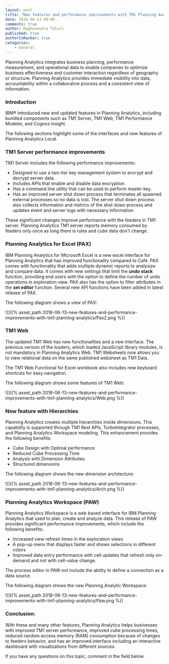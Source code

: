 ```yaml
---
layout: post
title: "New features and performance improvements with TM1 Planning Analytics"
date: 2018-06-13 00:00
comments: true
author: Raghavendra Taluri
published: true
authorIsRacker: true
categories:
    - General
---
```


Planning Analytics integrates business planning, performance measurement, and
operational data to enable companies to optimize business effectiveness and
customer interaction regardless of geography or structure. Planning Analytics
provides immediate visibility into data, accountability within a collaborative
process and a consistent view of information.

<!-- more -->

### Introduction

IBM&reg; introduced new and updated features in Planning Analytics, including
bundled components such as TM1 Server, TM1 Web, TM1 Performance Modeler, and
Cognos Insight.

The following sections highlight some of the interfaces and new features of
Planning Analytics Local.

### TM1 Server performance improvements

TM1 Server includes the following performance improvements:

- Designed to use a two-tier key management system to encrypt and decrypt server
  data.
- Includes APIs that enable and disable data encryption.
- Has a command line utility that can be used to perform master key.
- Has an improved server shut down process that terminates all spawned external
  processes so no data is lost. The server shut down process also collects
  information and metrics of the shut down process and updates event and server
  logs with necessary information.

These significant changes improve performance with the feeders in TM1 server.
Planning Analytics TM1 server reports memory consumed by feeders only once as
long there is rules and cube data don't change.


### Planning Analytics for Excel (PAX)

IBM Planning Analytics for Microsoft Excel is a new excel interface for Planning
Analytics that has improved functionality compared to Café. PAX comes with
functionality that adds multiple dynamic reports to analysize and compare data.
It comes with new settings that limit the **undo stack** function, providing end
users with the option to define the number of undo operations in exploration
view. PAX also has the option to filter attributes in the **set editor** function.
Several new API functions have been added in latest release of PAX.

The following diagram shows a view of PAX:

![]({% asset_path 2018-06-13-new-features-and-performance-improvements-with-tm1-planning-analytics/Pax2.png %})

### TM1 Web

The updated TM1 Web has new functionalities and a new interface. The previous
version of the loaders, which loaded JavaScript library modules, is not mandatory
in Planning Analytics Web. TM1 Websheets now allows you to view relational data
on the same published websheet as TM1 Data.

The TM1 Web Functional for Excel workbook also includes new keyboard shortcuts
for easy navigation.

The following diagram shows some features of TM1 Web:

![]({% asset_path 2018-06-13-new-features-and-performance-improvements-with-tm1-planning-analytics/Web.png %})

### New feature with Hierarchies

Planning Analytics creates multiple hierarchies inside dimensions. This
capability is supported through TM1 Rest APIs, TurboIntegrator processes, and
Planning Analytics Workspace modeling. This enhancement provides the following
benefits:

- Cube Design with Optimal performance
- Reduced Cube Processing Time
- Analysis with Dimension Attributes
- Structured dimensions

The following diagram shows the new dimension architecture:

![]({% asset_path 2018-06-13-new-features-and-performance-improvements-with-tm1-planning-analytics/Arch.png %})

### Planning Analytics Workspace (PAW)

Planning Analytics Workspace is a web based interface for IBM Planning Analytics
that used to plan, create and analyze data. This release of PAW provides
significant performance improvements, which include the following benefits:

- Increased view refresh times in the exploration views
- A pop-up menu that displays faster and shows selections in different colors
- Improved data entry performance with cell updates that refresh only on-demand
  and not with cell-value change.

The process editor in PAW not include the ability to define a connection as a
data source.

The following diagram shows the new Planning Analytic Workspace:

![]({% asset_path 2018-06-13-new-features-and-performance-improvements-with-tm1-planning-analytics/Paw.png %})

### Conclusion:

With these and many other features, Planning Analytics helps businesses with
improved TM1 server performance, improved cube processing times, reduced random
access memory (RAM) consumption because of changes to feeders behavior, and has
an improved interface including an interactive dashboard with visualizations from
different sources.

If you have any questions on this topic, comment in the field below.
